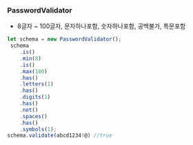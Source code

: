 ### PasswordValidator
* 8글자 ~ 100글자, 문자하나포함, 숫자하나포함, 공백불가, 특문포함
```javaScript
let schema = new PasswordValidator();
 schema
    .is()
    .min(8)
    .is()
    .max(100)
    .has()
    .letters(1)
    .has()
    .digits(1)
    .has()
    .not()
    .spaces()
    .has()
    .symbols(1);
schema.validate(abcd1234!@) //true
```